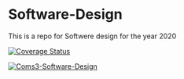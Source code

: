 # Software-Design
This is a repo for Softwere design for the year 2020

[![Coverage Status](https://coveralls.io/repos/github/Coms3-Software-Design/Software-Design/badge.svg)](https://coveralls.io/github/Coms3-Software-Design/Software-Design)

[![ Coms3-Software-Design ](https://circleci.com/gh/Coms3-Software-Design/Software-Design.svg?style=svg)](https://circleci.com/gh/Coms3-Software-Design )
